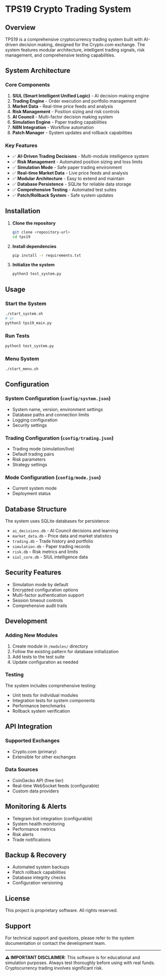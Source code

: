 # TPS19 Crypto Trading System

## Overview

TPS19 is a comprehensive cryptocurrency trading system built with AI-driven decision making, designed for the Crypto.com exchange. The system features modular architecture, intelligent trading signals, risk management, and comprehensive testing capabilities.

## System Architecture

### Core Components

1. **SIUL (Smart Intelligent Unified Logic)** - AI decision-making engine
2. **Trading Engine** - Order execution and portfolio management
3. **Market Data** - Real-time price feeds and analysis
4. **Risk Management** - Position sizing and risk controls
5. **AI Council** - Multi-factor decision making system
6. **Simulation Engine** - Paper trading capabilities
7. **N8N Integration** - Workflow automation
8. **Patch Manager** - System updates and rollback capabilities

### Key Features

- ✅ **AI-Driven Trading Decisions** - Multi-module intelligence system
- ✅ **Risk Management** - Automated position sizing and loss limits
- ✅ **Simulation Mode** - Safe paper trading environment
- ✅ **Real-time Market Data** - Live price feeds and analysis
- ✅ **Modular Architecture** - Easy to extend and maintain
- ✅ **Database Persistence** - SQLite for reliable data storage
- ✅ **Comprehensive Testing** - Automated test suites
- ✅ **Patch/Rollback System** - Safe system updates

## Installation

1. **Clone the repository**
   ```bash
   git clone <repository-url>
   cd tps19
   ```

2. **Install dependencies**
   ```bash
   pip install -r requirements.txt
   ```

3. **Initialize the system**
   ```bash
   python3 test_system.py
   ```

## Usage

### Start the System
```bash
./start_system.sh
# or
python3 tps19_main.py
```

### Run Tests
```bash
python3 test_system.py
```

### Menu System
```bash
./start_menu.sh
```

## Configuration

### System Configuration (`config/system.json`)
- System name, version, environment settings
- Database paths and connection limits
- Logging configuration
- Security settings

### Trading Configuration (`config/trading.json`)
- Trading mode (simulation/live)
- Default trading pairs
- Risk parameters
- Strategy settings

### Mode Configuration (`config/mode.json`)
- Current system mode
- Deployment status

## Database Structure

The system uses SQLite databases for persistence:

- `ai_decisions.db` - AI Council decisions and learning
- `market_data.db` - Price data and market statistics
- `trading.db` - Trade history and portfolio
- `simulation.db` - Paper trading records
- `risk.db` - Risk metrics and limits
- `siul_core.db` - SIUL intelligence data

## Security Features

- Simulation mode by default
- Encrypted configuration options
- Multi-factor authentication support
- Session timeout controls
- Comprehensive audit trails

## Development

### Adding New Modules

1. Create module in `/modules/` directory
2. Follow the existing pattern for database initialization
3. Add tests to the test suite
4. Update configuration as needed

### Testing

The system includes comprehensive testing:
- Unit tests for individual modules
- Integration tests for system components
- Performance benchmarks
- Rollback system verification

## API Integration

### Supported Exchanges
- Crypto.com (primary)
- Extensible for other exchanges

### Data Sources
- CoinGecko API (free tier)
- Real-time WebSocket feeds (configurable)
- Custom data providers

## Monitoring & Alerts

- Telegram bot integration (configurable)
- System health monitoring
- Performance metrics
- Risk alerts
- Trade notifications

## Backup & Recovery

- Automated system backups
- Patch rollback capabilities
- Database integrity checks
- Configuration versioning

## License

This project is proprietary software. All rights reserved.

## Support

For technical support and questions, please refer to the system documentation or contact the development team.

---

**⚠️ IMPORTANT DISCLAIMER**: This software is for educational and simulation purposes. Always test thoroughly before using with real funds. Cryptocurrency trading involves significant risk.